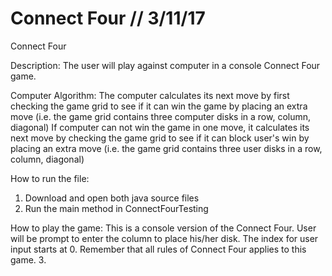 # Connect Four // 3/11/17
Connect Four

Description:
The user will play against computer in a console Connect Four game.

Computer Algorithm:
The computer calculates its next move by first checking the game grid to see if it can win the game by placing an extra move (i.e. the game grid contains three computer disks in a row, column, diagonal)
If computer can not win the game in one move, it calculates its next move by checking the game grid to see if it can block user's win by placing an extra move (i.e. the game grid contains three user disks in a row, column, diagonal)

How to run the file:
1) Download and open both java source files
2) Run the main method in ConnectFourTesting 

How to play the game:
This is a console version of the Connect Four. User will be prompt to enter the column to place his/her disk.
The index for user input starts at 0. 
Remember that all rules of Connect Four applies to this game.
3.
